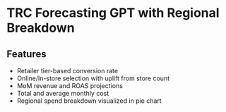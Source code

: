 # TRC Forecasting GPT with Regional Breakdown

## Features
- Retailer tier-based conversion rate
- Online/In-store selection with uplift from store count
- MoM revenue and ROAS projections
- Total and average monthly cost
- Regional spend breakdown visualized in pie chart